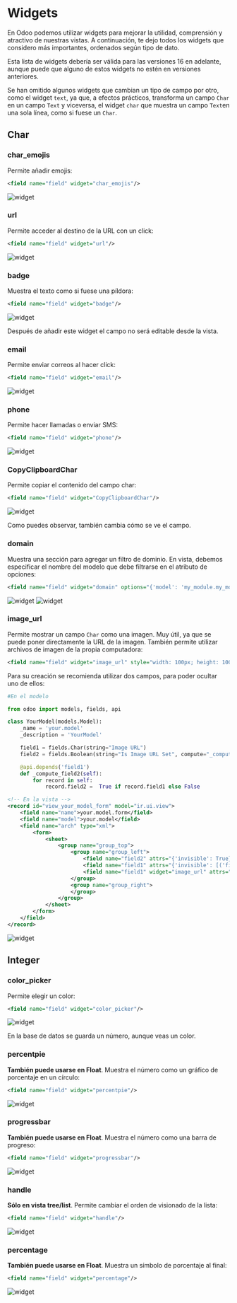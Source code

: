 # Widgets

En Odoo podemos utilizar widgets para mejorar la utilidad, comprensión y atractivo de nuestras vistas. A continuación, te dejo todos los widgets que considero más importantes, ordenados según tipo de dato.

Esta lista de widgets debería ser válida para las versiones 16 en adelante, aunque puede que alguno de estos widgets no estén en versiones anteriores.

Se han omitido algunos widgets que cambian un tipo de campo por otro, como el widget `text`, ya que, a efectos prácticos, transforma un campo `Char` en un campo `Text` y viceversa, el widget `char` que muestra un campo `Text`en una sola línea, como si fuese un `Char`.

## Char

### char_emojis

Permite añadir emojis:

```xml
<field name="field" widget="char_emojis"/>
```

![widget](https://raw.githubusercontent.com/canarydev/SGE/refs/heads/main/static/images/UT8/widgets1.png)


### url

Permite acceder al destino de la URL con un click:

```xml
<field name="field" widget="url"/>
```

![widget](https://raw.githubusercontent.com/canarydev/SGE/refs/heads/main/static/images/UT8/widgets2.png)


### badge

Muestra el texto como si fuese una píldora:

```xml
<field name="field" widget="badge"/>
```

![widget](https://raw.githubusercontent.com/canarydev/SGE/refs/heads/main/static/images/UT8/widgets3.png)


Después de añadir este widget el campo no será editable desde la vista. 

### email

Permite enviar correos al hacer click:

```xml
<field name="field" widget="email"/>
```

![widget](https://raw.githubusercontent.com/canarydev/SGE/refs/heads/main/static/images/UT8/widgets4.png)

### phone

Permite hacer llamadas o enviar SMS:

```xml
<field name="field" widget="phone"/>
```

![widget](https://raw.githubusercontent.com/canarydev/SGE/refs/heads/main/static/images/UT8/widgets6.png)


### CopyClipboardChar

Permite copiar el contenido del campo char:

```xml
<field name="field" widget="CopyClipboardChar"/>
```

![widget](https://raw.githubusercontent.com/canarydev/SGE/refs/heads/main/static/images/UT8/widgets5.png)

Como puedes observar, también cambia cómo se ve el campo.

### domain

Muestra una sección para agregar un filtro de dominio. En vista, debemos especificar el nombre del modelo que debe filtrarse en el atributo de opciones:

```xml
<field name="field" widget="domain" options="{'model': 'my_module.my_model'}"/>
```

![widget](https://raw.githubusercontent.com/canarydev/SGE/refs/heads/main/static/images/UT8/widgets7.png)
![widget](https://raw.githubusercontent.com/canarydev/SGE/refs/heads/main/static/images/UT8/widgets8.png)

### image_url

Permite mostrar un campo `Char` como una imagen. Muy útil, ya que se puede poner directamente la URL de la imagen. También permite utilizar archivos de imagen de la propia computadora:

```xml
<field name="field" widget="image_url" style="width: 100px; height: 100px;"/>
```

Para su creación se recomienda utilizar dos campos, para poder ocultar uno de ellos:

```python
#En el modelo

from odoo import models, fields, api

class YourModel(models.Model):
    _name = 'your.model'
    _description = 'YourModel'

    field1 = fields.Char(string="Image URL")
    field2 = fields.Boolean(string="Is Image URL Set", compute="_compute_field2")

    @api.depends('field1')
    def _compute_field2(self):
        for record in self:
            record.field2 =  True if record.field1 else False
```

```xml
<!-- En la vista -->
<record id="view_your_model_form" model="ir.ui.view">
    <field name="name">your.model.form</field>
    <field name="model">your.model</field>
    <field name="arch" type="xml">
        <form>
            <sheet>
                <group name="group_top">
                    <group name="group_left">
                        <field name="field2" attrs="{'invisible': True}"/>
                        <field name="field1" attrs="{'invisible': [('field2', '=', True)]}" placeholder="Enter Image URL"/>
                        <field name="field1" widget="image_url" attrs="{'invisible': [('field2', '=', False)]}"/>
                    </group>
                    <group name="group_right">
                    </group>
                </group>
            </sheet>
        </form>
    </field>
</record>
```

![widget](https://raw.githubusercontent.com/canarydev/SGE/refs/heads/main/static/images/UT8/widgets13.gif)

## Integer

### color_picker

Permite elegir un color:

```xml
<field name="field" widget="color_picker"/>
```

![widget](https://raw.githubusercontent.com/canarydev/SGE/refs/heads/main/static/images/UT8/widgets9.png)

En la base de datos se guarda un número, aunque veas un color.

### percentpie

**También puede usarse en Float**. Muestra el número como un gráfico de porcentaje en un círculo:

```xml
<field name="field" widget="percentpie"/>
```

![widget](https://raw.githubusercontent.com/canarydev/SGE/refs/heads/main/static/images/UT8/widgets10.png)


### progressbar

**También puede usarse en Float**. Muestra el número como una barra de progreso:

```xml
<field name="field" widget="progressbar"/>
```

![widget](https://raw.githubusercontent.com/canarydev/SGE/refs/heads/main/static/images/UT8/widgets11.png)

### handle

**Sólo en vista tree/list**. Permite cambiar el orden de visionado de la lista:

```xml
<field name="field" widget="handle"/>
```

![widget](https://raw.githubusercontent.com/canarydev/SGE/refs/heads/main/static/images/UT8/widgets12.png)

### percentage

**También puede usarse en Float**. Muestra un símbolo de porcentaje al final:

```xml
<field name="field" widget="percentage"/>
```

![widget](https://raw.githubusercontent.com/canarydev/SGE/refs/heads/main/static/images/UT8/widgets13.png)



